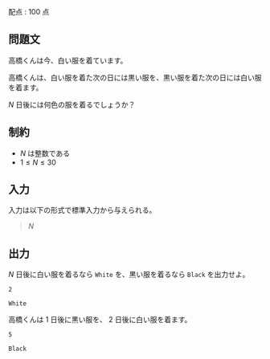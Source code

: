 配点 : $100$ 点

## 問題文

高橋くんは今、白い服を着ています。

高橋くんは、白い服を着た次の日には黒い服を、黒い服を着た次の日には白い服を着ます。

$N$ 日後には何色の服を着るでしょうか？

## 制約

- $N$ は整数である
- $1 \leq N \leq 30$

## 入力

入力は以下の形式で標準入力から与えられる。

> $N$

## 出力

$N$ 日後に白い服を着るなら `White` を、黒い服を着るなら `Black` を出力せよ。

```input1
2
```

```output1
White
```

高橋くんは $1$ 日後に黒い服を、 $2$ 日後に白い服を着ます。

```input2
5
```

```output2
Black
```